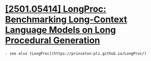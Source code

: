 # [[2501.05414] LongProc: Benchmarking Long-Context Language Models on Long Procedural Generation](https://arxiv.org/abs/2501.05414)
	- see also [LongProc](https://princeton-pli.github.io/LongProc/)